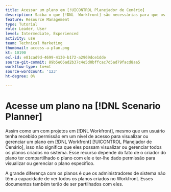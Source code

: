 ```yaml
---
title: Acessar um plano em [!UICONTROL Planejador de Cenário]
description: Saiba o que [!DNL  Workfront] são necessárias para que os usuários acessem os planos na [!UICONTROL Planejador de Cenário].
feature: Resource Management
type: Tutorial
role: Leader, User
level: Intermediate, Experienced
activity: use
team: Technical Marketing
thumbnail: access-a-plan.png
kt: 10190
exl-id: e81cad9d-4699-4130-b172-a2969dce1dde
source-git-commit: 89b5e66ad2b37c4e5d0bffcac7d5ad79facd8aa5
workflow-type: tm+mt
source-wordcount: '123'
ht-degree: 0%

---
```


# Acesse um plano na [!DNL Scenario Planner]

Assim como um com projetos em [!DNL Workfront], mesmo que um usuário tenha recebido permissão em um nível de acesso para visualizar ou gerenciar um plano em [!DNL Workfront] [!UICONTROL Planejador de Cenário], isso não significa que eles possam visualizar ou gerenciar todos os planos criados no sistema. Esse recurso depende do fato de o criador do plano ter compartilhado o plano com ele e ter-lhe dado permissão para visualizar ou gerenciar o plano específico.

A grande diferença com os planos é que os administradores de sistema não têm a capacidade de ver todos os planos criados no Workfront. Esses documentos também terão de ser partilhados com eles.

